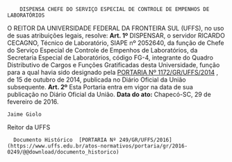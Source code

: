         DISPENSA CHEFE DO SERVIÇO ESPECIAL DE CONTROLE DE EMPENHOS DE LABORATÓRIOS  

 O REITOR DA UNIVERSIDADE FEDERAL DA FRONTEIRA SUL (UFFS), no uso de suas atribuições legais, resolve:   **Art. 1º** DISPENSAR, o servidor RICARDO CECAGNO, Técnico de Laboratório, SIAPE nº 2052640, da função de Chefe do Serviço Especial de Controle de Empenhos de Laboratórios, da Secretaria Especial de Laboratórios, código FG-4, integrante do Quadro Distributivo de Cargos e Funções Gratificadas desta Universidade, função para a qual havia sido designado pela [PORTARIA Nº 1172/GR/UFFS/2014](https://www.uffs.edu.br/atos-normativos/portaria/gr/2014-1172)  , de 15 de outubro de 2014, publicada no Diário Oficial da União subsequente.   **Art. 2º** Esta Portaria entra em vigor na data de sua publicação no Diário Oficial da União.      **Data do ato:** Chapecó-SC, 29 de fevereiro de 2016.   
 

    Jaime Giolo   
 Reitor da UFFS 

      Documento Histórico  [PORTARIA Nº 249/GR/UFFS/2016](https://www.uffs.edu.br/atos-normativos/portaria/gr/2016-0249/@@download/documento_historico)     
      